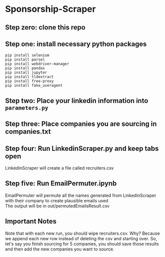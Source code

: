 # Sponsorship-Scraper

## Step zero: clone this repo

## Step one: install necessary python packages

```
pip install selenium
pip install parsel
pip install webdriver-manager
pip install pandas
pip install jupyter
pip install tldextract
pip install free-proxy
pip install fake_useragent
```

## Step two: Place your linkedin information into `parameters.py`

## Step three: Place companies you are sourcing in companies.txt

## Step four: Run LinkedinScraper.py and keep tabs open

LinkedinScraper will create a file called recruiters.csv

## Step five: Run EmailPermuter.ipynb

EmailPermuter will permute all the names generated from LinkedinScraper with their company to create plausible emails used <br>
The output will be in out/permutedEmailsResult.csv

## Important Notes

Note that with each new run, you should wipe recruiters.csv. Why? Because we append each new row instead of deleting the csv and starting over. So, let's say
you finish sourcing for 5 companies, you should save those results and then add the new companies you want to source.
